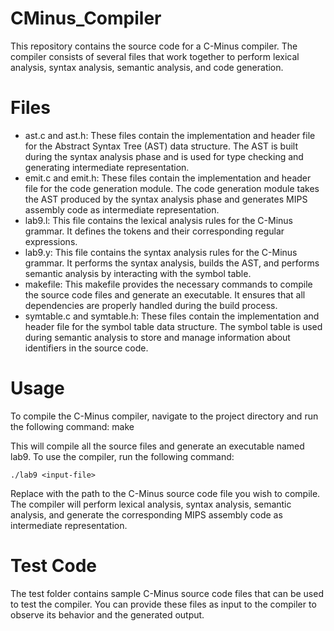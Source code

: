 # CMinus_Compiler

This repository contains the source code for a C-Minus compiler. The compiler consists of several files that work together to perform lexical analysis, syntax analysis, semantic analysis, and code generation.

# Files

* ast.c and ast.h: These files contain the implementation and header file for the Abstract Syntax Tree (AST) data structure. The AST is built during the syntax analysis phase and is used for type checking and generating intermediate representation.
* emit.c and emit.h: These files contain the implementation and header file for the code generation module. The code generation module takes the AST produced by the syntax analysis phase and generates MIPS assembly code as intermediate representation.
* lab9.l: This file contains the lexical analysis rules for the C-Minus grammar. It defines the tokens and their corresponding regular expressions.
* lab9.y: This file contains the syntax analysis rules for the C-Minus grammar. It performs the syntax analysis, builds the AST, and performs semantic analysis by interacting with the symbol table.
* makefile: This makefile provides the necessary commands to compile the source code files and generate an executable. It ensures that all dependencies are properly handled during the build process.
* symtable.c and symtable.h: These files contain the implementation and header file for the symbol table data structure. The symbol table is used during semantic analysis to store and manage information about identifiers in the source code.

# Usage
To compile the C-Minus compiler, navigate to the project directory and run the following command:
make

This will compile all the source files and generate an executable named lab9.
To use the compiler, run the following command:
```
./lab9 <input-file>
```
Replace <input-file> with the path to the C-Minus source code file you wish to compile. The compiler will perform lexical analysis, syntax analysis, semantic analysis, and generate the corresponding MIPS assembly code as intermediate representation.

# Test Code
The test folder contains sample C-Minus source code files that can be used to test the compiler. You can provide these files as input to the compiler to observe its behavior and the generated output.
